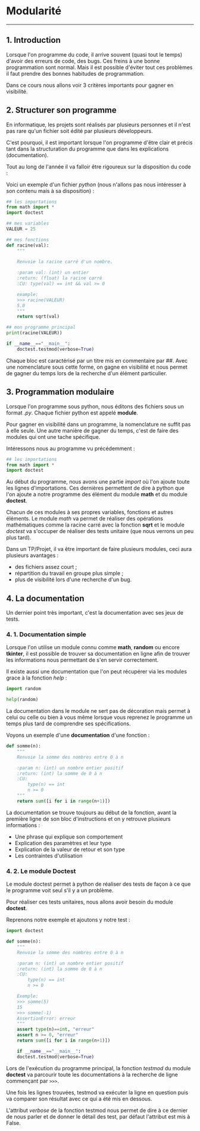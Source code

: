 # Modularité

------

## **1. Introduction**

Lorsque l'on programme du code, il arrive souvent (quasi tout le temps) d'avoir des erreurs de code, des bugs. Ces freins à une bonne programmation sont normal. Mais il est possible d'éviter tout ces problèmes il faut prendre des bonnes habitudes de programmation.

Dans ce cours nous allons voir 3 critères importants pour gagner en visibilité.

## **2. Structurer son programme**

En informatique, les projets sont réalisés par plusieurs personnes et il n'est pas rare qu'un fichier soit édité par plusieurs développeurs.

C'est pourquoi, il est important lorsque l'on programme d'être clair et précis tant dans la structuration du programme que dans les explications (documentation).

Tout au long de l'année il va falloir être rigoureux sur la disposition du code :

Voici un exemple d'un fichier *python* (nous n'allons pas nous intéresser à son contenu mais à sa disposition) :

```python
## les importations
from math import *
import doctest

## mes variables
VALEUR = 25

## mes fonctions
def racine(val):
    """
    
    Renvoie la racine carré d'un nombre.

    :param val: (int) un entier
    :return: (float) la racine carré
    :CU: type(val) == int && val >= 0

    example:
    >>> racine(VALEUR)
    5.0
    """
    return sqrt(val)

## mon programme principal
print(racine(VALEUR))

if __name__=="__main__":
    doctest.testmod(verbose=True)
```

Chaque bloc est caractérisé par un titre mis en commentaire par *##*. Avec une nomenclature sous cette forme, on gagne en visibilité et nous permet de gagner du temps lors de la recherche d'un élément particulier.

## **3. Programmation modulaire**

Lorsque l'on programme sous python, nous éditons des fichiers sous un format *.py*. Chaque fichier python est appelé **module**.

Pour gagner en visibilité dans un programme, la nomenclature ne suffit pas à elle seule. Une autre manière de gagner du temps, c'est de faire des modules qui ont une tache spécifique.

Intéressons nous au programme vu précédemment :

```python
## les importations
from math import *
import doctest
```

Au début du programme, nous avons une partie *import* où l'on ajoute toute les lignes d'importations. Ces dernières permettent de dire à python que l'on ajoute a notre programme des élément du module **math** et du module **doctest**.

Chacun de ces modules à ses propres variables, fonctions et autres éléments. Le module *math* va permet de réaliser des opérations mathématiques comme la racine carré avec la fonction **sqrt** et le module *doctest* va s'occuper de réaliser des tests unitaire (que nous verrons un peu plus tard).

Dans un TP/Projet, il va être important de faire plusieurs modules, ceci aura plusieurs avantages :

- des fichiers assez court ;
- répartition du travail en groupe plus simple ;
- plus de visibilité lors d'une recherche d'un bug.

## **4. La documentation**

Un dernier point très important, c'est la documentation avec ses jeux de tests.

### **4. 1. Documentation simple**

Lorsque l'on utilise un module connu comme **math**, **random** ou encore **tkinter**, il est possible de trouver sa documentation en ligne afin de trouver les informations nous permettant de s'en servir correctement.

Il existe aussi une documentation que l'on peut récupérer via les modules grace à la fonction *help* :

```python
import random

help(random)
```

La documentation dans le module ne sert pas de décoration mais permet à celui ou celle ou bien à vous même lorsque vous reprenez le programme un temps plus tard de comprendre ses spécifications.

Voyons un exemple d'une **documentation** d'une fonction :

```python
def somme(n):
    """
    Renvoie la somme des nombres entre 0 à n

    :param n: (int) un nombre entier positif
    :return: (int) la somme de 0 à n
    :CU:
        type(n) == int
        n >= 0
    """
    return sum([i for i in range(n+1)])
```

La documentation se trouve toujours au début de la fonction, avant la première ligne de son bloc d'instructions et on y retrouve plusieurs informations :

- Une phrase qui explique son comportement
- Explication des paramètres et leur type
- Explication de la valeur de retour et son type
- Les contraintes d'utilisation

### **4. 2. Le module Doctest**

Le module doctest permet à python de réaliser des tests de façon à ce que le programme voit seul s'il y a un problème.

Pour réaliser ces tests unitaires, nous allons avoir besoin du module **doctest**.

Reprenons notre exemple et ajoutons y notre test :

```python
import doctest

def somme(n):
    """
    Renvoie la somme des nombres entre 0 à n

    :param n: (int) un nombre entier positif
    :return: (int) la somme de 0 à n
    :CU:
        type(n) == int
        n >= 0

    Exemple:
    >>> somme(5)
    15
    >>> somme(-1)
    AssertionError: erreur
    """
    assert type(n)==int, "erreur"
    assert n >= 0, "erreur"
    return sum([i for i in range(n+1)])

    if __name__=="__main__":
    doctest.testmod(verbose=True)
```

Lors de l'exécution du programme principal, la fonction *testmod* du module **doctest** va parcourir toute les documentations à la recherche de ligne commençant par ```>>>```.

Une fois les lignes trouvées, testmod va exécuter la ligne en question puis va comparer son résultat avec ce qui a été mis en dessous.

L'attribut *verbose* de la fonction testmod nous permet de dire à ce dernier de nous parler et de donner le détail des test, par défaut l'attribut est mis à False.